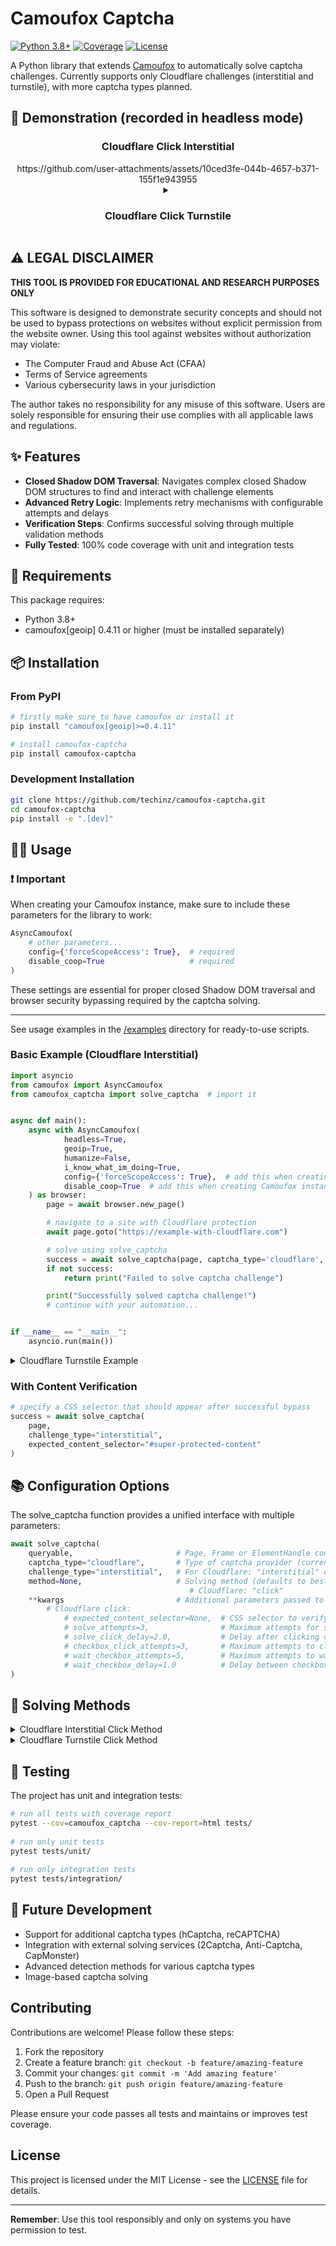 # Camoufox Captcha

[![Python 3.8+](https://img.shields.io/badge/Python-3.8+-blue.svg)](https://www.python.org/downloads/)
[![Coverage](https://img.shields.io/badge/Coverage-100%25-brightgreen.svg)](https://pytest-cov.readthedocs.io/en/latest/readme.html#acknowledgements)
[![License](https://img.shields.io/badge/License-MIT-green.svg)](LICENSE)

A Python library that extends [Camoufox](https://github.com/daijro/camoufox) to automatically solve captcha challenges. Currently supports only Cloudflare challenges (interstitial and turnstile), with more captcha types planned.

## 📸 Demonstration (recorded in headless mode)

<div align="center">
  <h3>Cloudflare Click Interstitial</h3>
  https://github.com/user-attachments/assets/10ced3fe-044b-4657-b371-155f1e943955

  <details> 
  <summary><h3>Cloudflare Click Turnstile</h3></summary>
  https://github.com/user-attachments/assets/90206e23-ac2f-4e45-a4c4-e1fd7e8f17e3
  </details>
</div>

## ⚠️ LEGAL DISCLAIMER

**THIS TOOL IS PROVIDED FOR EDUCATIONAL AND RESEARCH PURPOSES ONLY**

This software is designed to demonstrate security concepts and should not be used to bypass protections on websites without explicit permission from the website owner. Using this tool against websites without authorization may violate:

- The Computer Fraud and Abuse Act (CFAA)
- Terms of Service agreements
- Various cybersecurity laws in your jurisdiction

The author takes no responsibility for any misuse of this software. Users are solely responsible for ensuring their use complies with all applicable laws and regulations.

## ✨ Features

- **Closed Shadow DOM Traversal**: Navigates complex closed Shadow DOM structures to find and interact with challenge elements
- **Advanced Retry Logic**: Implements retry mechanisms with configurable attempts and delays
- **Verification Steps**: Confirms successful solving through multiple validation methods
- **Fully Tested**: 100% code coverage with unit and integration tests

## 📖 Requirements

This package requires:
- Python 3.8+
- camoufox[geoip] 0.4.11 or higher (must be installed separately)

## 📦 Installation

### From PyPI

```bash
# firstly make sure to have camoufox or install it 
pip install "camoufox[geoip]>=0.4.11"

# install camoufox-captcha
pip install camoufox-captcha
```

### Development Installation

```bash
git clone https://github.com/techinz/camoufox-captcha.git
cd camoufox-captcha
pip install -e ".[dev]"
```

## 👨‍💻 Usage

### ❗️ Important

When creating your Camoufox instance, make sure to include these parameters for the library to work:

```python
AsyncCamoufox(
    # other parameters...
    config={'forceScopeAccess': True},  # required
    disable_coop=True                   # required
)
```

These settings are essential for proper closed Shadow DOM traversal and browser security bypassing required by the captcha solving.


---  


See usage examples in the [/examples](/examples) directory for ready-to-use scripts.

### Basic Example (Cloudflare Interstitial)

```python
import asyncio
from camoufox import AsyncCamoufox
from camoufox_captcha import solve_captcha  # import it


async def main():
    async with AsyncCamoufox(
            headless=True,
            geoip=True,
            humanize=False,
            i_know_what_im_doing=True,
            config={'forceScopeAccess': True},  # add this when creating Camoufox instance
            disable_coop=True  # add this when creating Camoufox instance
    ) as browser:
        page = await browser.new_page()

        # navigate to a site with Cloudflare protection
        await page.goto("https://example-with-cloudflare.com")

        # solve using solve_captcha
        success = await solve_captcha(page, captcha_type='cloudflare', challenge_type='interstitial')
        if not success:
            return print("Failed to solve captcha challenge")

        print("Successfully solved captcha challenge!")
        # continue with your automation...


if __name__ == "__main__":
    asyncio.run(main())
```

<details>
<summary>Cloudflare Turnstile Example</summary>

### Cloudflare Turnstile Example

```python
import asyncio
from camoufox import AsyncCamoufox
from camoufox_captcha import solve_captcha  # import it


async def main():
    async with AsyncCamoufox(
            headless=True,
            geoip=True,
            humanize=False,
            i_know_what_im_doing=True,
            config={'forceScopeAccess': True},  # add this when creating Camoufox instance
            disable_coop=True  # add this when creating Camoufox instance
    ) as browser:
        page = await browser.new_page()

        await page.goto("https://site-with-turnstile.com")

        # locate the container with the Turnstile challenge
        turnstile_container = await page.wait_for_selector('.turnstile_container')

        # specify challenge type for Turnstile
        success = await solve_captcha(
            turnstile_container,
            captcha_type="cloudflare",
            challenge_type="turnstile"
        )

        if not success:
            return print("Failed to solve captcha challenge")

        print("Successfully solved captcha challenge!")
        # continue with your automation...


if __name__ == "__main__":
    asyncio.run(main())
```
</details>

### With Content Verification

```python
# specify a CSS selector that should appear after successful bypass
success = await solve_captcha(
    page,
    challenge_type="interstitial",
    expected_content_selector="#super-protected-content"
)
```

## 📚 Configuration Options

The solve_captcha function provides a unified interface with multiple parameters:

```python
await solve_captcha(
    queryable,                       # Page, Frame or ElementHandle containing the captcha
    captcha_type="cloudflare",       # Type of captcha provider (currently only "cloudflare")
    challenge_type="interstitial",   # For Cloudflare: "interstitial" or "turnstile"
    method=None,                     # Solving method (defaults to best available for the captcha type):
                                        # Cloudflare: "click"
    **kwargs                         # Additional parameters passed to the specific solver:
        # Cloudflare click:
            # expected_content_selector=None,  # CSS selector to verify solving success
            # solve_attempts=3,                # Maximum attempts for solving
            # solve_click_delay=2.0,           # Delay after clicking checkbox in seconds
            # checkbox_click_attempts=3,       # Maximum attempts to click the checkbox
            # wait_checkbox_attempts=5,        # Maximum attempts to wait for checkbox readiness
            # wait_checkbox_delay=1.0          # Delay between checkbox readiness checks
)
```

## 🧠 Solving Methods

<details>
<summary>Cloudflare Interstitial Click Method</summary>

### Cloudflare Interstitial Click Method

This method handles Cloudflare's full-page interstitial challenge that appears before accessing protected content.

**How it works:**
1. Detects the Cloudflare challenge page through specific DOM elements
2. Finds all iframes in the page's Shadow DOM tree
3. Searches for the checkbox inside security frames
4. Simulates a user click on the verification checkbox
5. Waits for the page to reload or challenge to disappear
6. Verifies success by checking for expected content or absence of challenge
</details>

<details>
<summary>Cloudflare Turnstile Click Method</summary>

### Cloudflare Turnstile Click Method

This method handles Cloudflare's Turnstile widget that appears embedded within forms or other page elements.

**How it works:**
1. Targets the Turnstile widget container element
2. Finds all iframes in the page's Shadow DOM tree
3. Searches for the checkbox inside security frames
4. Simulates a user click on the verification checkbox
5. Monitors for completion by watching for success state elements
5. Verifies success by checking for expected content or success element in the widget
</details>

## 🧪 Testing

The project has unit and integration tests:

```bash
# run all tests with coverage report
pytest --cov=camoufox_captcha --cov-report=html tests/
    
# run only unit tests
pytest tests/unit/
    
# run only integration tests
pytest tests/integration/
```

## 🔮 Future Development

- Support for additional captcha types (hCaptcha, reCAPTCHA)
- Integration with external solving services (2Captcha, Anti-Captcha, CapMonster) 
- Advanced detection methods for various captcha types
- Image-based captcha solving

## Contributing

Contributions are welcome! Please follow these steps:

1. Fork the repository
2. Create a feature branch: `git checkout -b feature/amazing-feature`
3. Commit your changes: `git commit -m 'Add amazing feature'`
4. Push to the branch: `git push origin feature/amazing-feature`
5. Open a Pull Request

Please ensure your code passes all tests and maintains or improves test coverage.

## License

This project is licensed under the MIT License - see the [LICENSE](LICENSE) file for details.

---

**Remember**: Use this tool responsibly and only on systems you have permission to test.